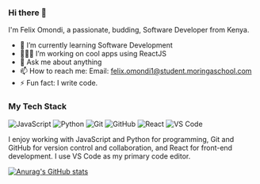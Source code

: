 ### Hi there 👋

I'm Felix Omondi, a passionate, budding, Software Developer from Kenya. 

- 🔭 I’m currently learning Software Development
- 👨🏽‍💻 I’m working on cool apps using ReactJS
- 💬 Ask me about anything
- 📫 How to reach me: Email: felix.omondi1@student.moringaschool.com
- ⚡ Fun fact: I write code.

### My Tech Stack

![JavaScript](https://img.shields.io/badge/-JavaScript-yellow?logo=javascript&logoColor=white&style=for-the-badge)
![Python](https://img.shields.io/badge/-Python-blue?logo=python&logoColor=white&style=for-the-badge)
![Git](https://img.shields.io/badge/-Git-orange?logo=git&logoColor=white&style=for-the-badge)
![GitHub](https://img.shields.io/badge/-GitHub-black?logo=github&logoColor=white&style=for-the-badge)
![React](https://img.shields.io/badge/-React-blue?logo=react&logoColor=white&style=for-the-badge)
![VS Code](https://img.shields.io/badge/-VS%20Code-blue?logo=visual-studio-code&logoColor=white&style=for-the-badge)

I enjoy working with JavaScript and Python for programming, Git and GitHub for version control and collaboration,
and React for front-end development. I use VS Code as my primary code editor.

[![Anurag's GitHub stats](https://github-readme-stats.vercel.app/api?username=Felix-svg)](https://github.com/anuraghazra/github-readme-stats)


